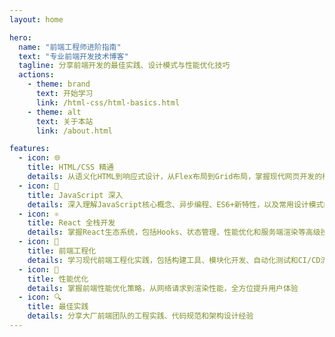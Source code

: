 ```yaml
---
layout: home

hero:
  name: "前端工程师进阶指南"
  text: "专业前端开发技术博客"
  tagline: 分享前端开发的最佳实践、设计模式与性能优化技巧
  actions:
    - theme: brand
      text: 开始学习
      link: /html-css/html-basics.html
    - theme: alt
      text: 关于本站
      link: /about.html

features:
  - icon: 🌐
    title: HTML/CSS 精通
    details: 从语义化HTML到响应式设计，从Flex布局到Grid布局，掌握现代网页开发的核心技术
  - icon: 📜
    title: JavaScript 深入
    details: 深入理解JavaScript核心概念、异步编程、ES6+新特性，以及常用设计模式的实践应用
  - icon: ⚛️
    title: React 全栈开发
    details: 掌握React生态系统，包括Hooks、状态管理、性能优化和服务端渲染等高级技术
  - icon: 🔧
    title: 前端工程化
    details: 学习现代前端工程化实践，包括构建工具、模块化开发、自动化测试和CI/CD流程
  - icon: 🚀
    title: 性能优化
    details: 掌握前端性能优化策略，从网络请求到渲染性能，全方位提升用户体验
  - icon: 🔍
    title: 最佳实践
    details: 分享大厂前端团队的工程实践、代码规范和架构设计经验
---
```


